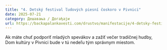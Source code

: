 ```yaml
---
title: "4. Detský festival ľudových piesní čoskoro v Pivnici"
date: 2025-07-21
category: Дешавања / Догађаји
url: https://backapalankavesti.com/drustvo/manifestacije/4-detsky-festival-ludovych-piesni-coskoro-v-pivnici/
---
```


Ak máte chuť podporiť mladých spevákov a zažiť večer tradičnej hudby, Dom kultúry v Pivnici bude v tú nedeľu tým správnym miestom.

